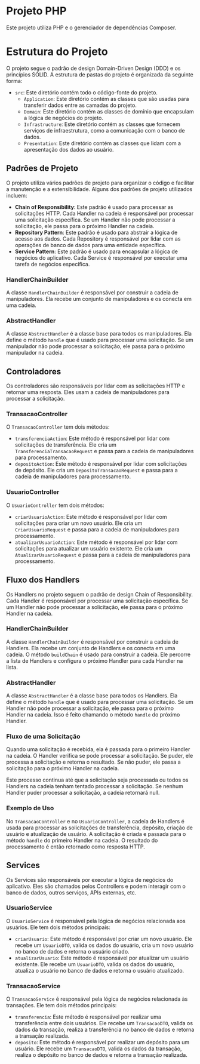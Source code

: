 
# Projeto PHP

Este projeto utiliza PHP e o gerenciador de dependências Composer.

# Estrutura do Projeto

O projeto segue o padrão de design Domain-Driven Design (DDD) e os princípios SOLID. A estrutura de pastas do projeto é organizada da seguinte forma:

- `src`: Este diretório contém todo o código-fonte do projeto.
  - `Application`: Este diretório contém as classes que são usadas para transferir dados entre as camadas do projeto.
  - `Domain`: Este diretório contém as classes de domínio que encapsulam a lógica de negócios do projeto.
  - `Infrastructure`: Este diretório contém as classes que fornecem serviços de infraestrutura, como a comunicação com o banco de dados.
  - `Presentation`: Este diretório contém as classes que lidam com a apresentação dos dados ao usuário.

## Padrões de Projeto

O projeto utiliza vários padrões de projeto para organizar o código e facilitar a manutenção e a extensibilidade. Alguns dos padrões de projeto utilizados incluem:

- **Chain of Responsibility**: Este padrão é usado para processar as solicitações HTTP. Cada Handler na cadeia é responsável por processar uma solicitação específica. Se um Handler não pode processar a solicitação, ele passa para o próximo Handler na cadeia.
- **Repository Pattern**: Este padrão é usado para abstrair a lógica de acesso aos dados. Cada Repository é responsável por lidar com as operações de banco de dados para uma entidade específica.
- **Service Pattern**: Este padrão é usado para encapsular a lógica de negócios do aplicativo. Cada Service é responsável por executar uma tarefa de negócios específica.

### HandlerChainBuilder

A classe `HandlerChainBuilder` é responsável por construir a cadeia de manipuladores. Ela recebe um conjunto de manipuladores e os conecta em uma cadeia.

### AbstractHandler

A classe `AbstractHandler` é a classe base para todos os manipuladores. Ela define o método `handle` que é usado para processar uma solicitação. Se um manipulador não pode processar a solicitação, ele passa para o próximo manipulador na cadeia.

## Controladores

Os controladores são responsáveis por lidar com as solicitações HTTP e retornar uma resposta. Eles usam a cadeia de manipuladores para processar a solicitação.

### TransacaoController

O `TransacaoController` tem dois métodos:

- `transferenciaAction`: Este método é responsável por lidar com solicitações de transferência. Ele cria um `TransferenciaTransacaoRequest` e passa para a cadeia de manipuladores para processamento.
- `depositoAction`: Este método é responsável por lidar com solicitações de depósito. Ele cria um `DepositoTransacaoRequest` e passa para a cadeia de manipuladores para processamento.

### UsuarioController

O `UsuarioController` tem dois métodos:

- `criarUsuarioAction`: Este método é responsável por lidar com solicitações para criar um novo usuário. Ele cria um `CriarUsuarioRequest` e passa para a cadeia de manipuladores para processamento.
- `atualizarUsuarioAction`: Este método é responsável por lidar com solicitações para atualizar um usuário existente. Ele cria um `AtualizarUsuarioRequest` e passa para a cadeia de manipuladores para processamento.

## Fluxo dos Handlers

Os Handlers no projeto seguem o padrão de design Chain of Responsibility. Cada Handler é responsável por processar uma solicitação específica. Se um Handler não pode processar a solicitação, ele passa para o próximo Handler na cadeia.

### HandlerChainBuilder

A classe `HandlerChainBuilder` é responsável por construir a cadeia de Handlers. Ela recebe um conjunto de Handlers e os conecta em uma cadeia. O método `buildChain` é usado para construir a cadeia. Ele percorre a lista de Handlers e configura o próximo Handler para cada Handler na lista.

### AbstractHandler

A classe `AbstractHandler` é a classe base para todos os Handlers. Ela define o método `handle` que é usado para processar uma solicitação. Se um Handler não pode processar a solicitação, ele passa para o próximo Handler na cadeia. Isso é feito chamando o método `handle` do próximo Handler.

### Fluxo de uma Solicitação

Quando uma solicitação é recebida, ela é passada para o primeiro Handler na cadeia. O Handler verifica se pode processar a solicitação. Se puder, ele processa a solicitação e retorna o resultado. Se não puder, ele passa a solicitação para o próximo Handler na cadeia.

Este processo continua até que a solicitação seja processada ou todos os Handlers na cadeia tenham tentado processar a solicitação. Se nenhum Handler puder processar a solicitação, a cadeia retornará null.

### Exemplo de Uso

No `TransacaoController` e no `UsuarioController`, a cadeia de Handlers é usada para processar as solicitações de transferência, depósito, criação de usuário e atualização de usuário. A solicitação é criada e passada para o método `handle` do primeiro Handler na cadeia. O resultado do processamento é então retornado como resposta HTTP.

## Services

Os Services são responsáveis por executar a lógica de negócios do aplicativo. Eles são chamados pelos Controllers e podem interagir com o banco de dados, outros serviços, APIs externas, etc.

### UsuarioService

O `UsuarioService` é responsável pela lógica de negócios relacionada aos usuários. Ele tem dois métodos principais:

- `criarUsuario`: Este método é responsável por criar um novo usuário. Ele recebe um `UsuarioDTO`, valida os dados do usuário, cria um novo usuário no banco de dados e retorna o usuário criado.
- `atualizarUsuario`: Este método é responsável por atualizar um usuário existente. Ele recebe um `UsuarioDTO`, valida os dados do usuário, atualiza o usuário no banco de dados e retorna o usuário atualizado.

### TransacaoService

O `TransacaoService` é responsável pela lógica de negócios relacionada às transações. Ele tem dois métodos principais:

- `transferencia`: Este método é responsável por realizar uma transferência entre dois usuários. Ele recebe um `TransacaoDTO`, valida os dados da transação, realiza a transferência no banco de dados e retorna a transação realizada.
- `deposito`: Este método é responsável por realizar um depósito para um usuário. Ele recebe um `TransacaoDTO`, valida os dados da transação, realiza o depósito no banco de dados e retorna a transação realizada.


